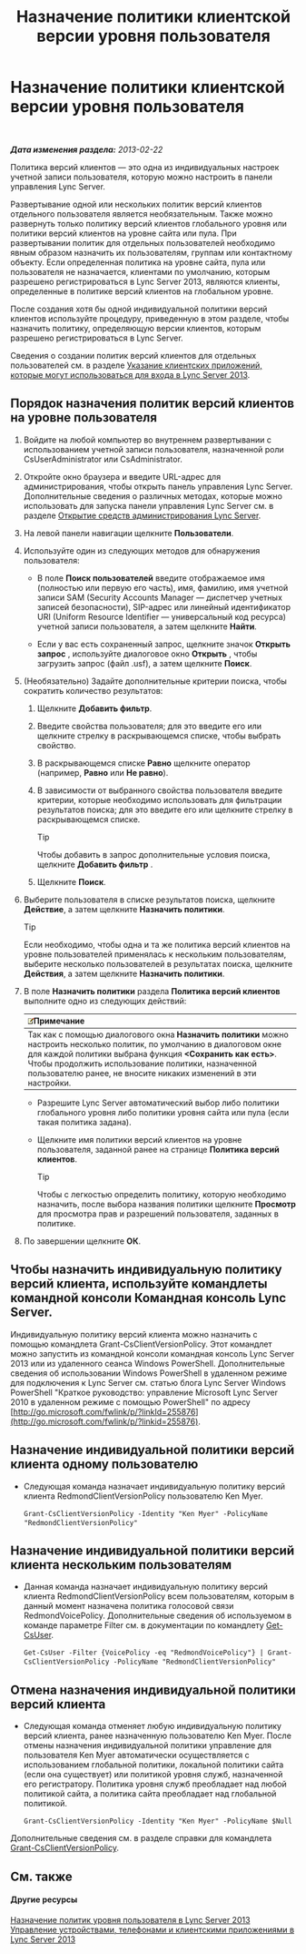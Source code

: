 ﻿---
title: Назначение политики клиентской версии уровня пользователя
TOCTitle: Назначение политики клиентской версии уровня пользователя
ms:assetid: f7e8ba2f-62dc-4e7d-8b63-682986f10240
ms:mtpsurl: https://technet.microsoft.com/ru-ru/library/Gg182607(v=OCS.15)
ms:contentKeyID: 49311707
ms.date: 05/19/2016
mtps_version: v=OCS.15
ms.translationtype: HT
---

# Назначение политики клиентской версии уровня пользователя

 

_**Дата изменения раздела:** 2013-02-22_

Политика версий клиентов — это одна из индивидуальных настроек учетной записи пользователя, которую можно настроить в панели управления Lync Server.

Развертывание одной или нескольких политик версий клиентов отдельного пользователя является необязательным. Также можно развернуть только политику версий клиентов глобального уровня или политики версий клиентов на уровне сайта или пула. При развертывании политик для отдельных пользователей необходимо явным образом назначить их пользователям, группам или контактному объекту. Если определенная политика на уровне сайта, пула или пользователя не назначается, клиентами по умолчанию, которым разрешено регистрироваться в Lync Server 2013, являются клиенты, определенные в политике версий клиентов на глобальном уровне.

После создания хотя бы одной индивидуальной политики версий клиентов используйте процедуру, приведенную в этом разделе, чтобы назначить политику, определяющую версии клиентов, которым разрешено регистрироваться в Lync Server.

Сведения о создании политик версий клиентов для отдельных пользователей см. в разделе [Указание клиентских приложений, которые могут использоваться для входа в Lync Server 2013](lync-server-2013-specifying-the-client-applications-that-can-be-used-to-log-on-to-lync-server-2013.md).

## Порядок назначения политик версий клиентов на уровне пользователя

1.  Войдите на любой компьютер во внутреннем развертывании с использованием учетной записи пользователя, назначенной роли CsUserAdministrator или CsAdministrator.

2.  Откройте окно браузера и введите URL-адрес для администрирования, чтобы открыть панель управления Lync Server. Дополнительные сведения о различных методах, которые можно использовать для запуска панели управления Lync Server см. в разделе [Открытие средств администрирования Lync Server](lync-server-2013-open-lync-server-administrative-tools.md).

3.  На левой панели навигации щелкните **Пользователи**.

4.  Используйте один из следующих методов для обнаружения пользователя:
    
      - В поле **Поиск пользователей** введите отображаемое имя (полностью или первую его часть), имя, фамилию, имя учетной записи SAM (Security Accounts Manager — диспетчер учетных записей безопасности), SIP-адрес или линейный идентификатор URI (Uniform Resource Identifier — универсальный код ресурса) учетной записи пользователя, а затем щелкните **Найти**.
    
      - Если у вас есть сохраненный запрос, щелкните значок **Открыть запрос** , используйте диалоговое окно **Открыть** , чтобы загрузить запрос (файл .usf), а затем щелкните **Поиск**.

5.  (Необязательно) Задайте дополнительные критерии поиска, чтобы сократить количество результатов:
    
    1.  Щелкните **Добавить фильтр**.
    
    2.  Введите свойства пользователя; для это введите его или щелкните стрелку в раскрывающемся списке, чтобы выбрать свойство.
    
    3.  В раскрывающемся списке **Равно** щелкните оператор (например, **Равно** или **Не равно**).
    
    4.  В зависимости от выбранного свойства пользователя введите критерии, которые необходимо использовать для фильтрации результатов поиска; для это введите его или щелкните стрелку в раскрывающемся списке.
        

        > [!TIP]
        > Чтобы добавить в запрос дополнительные условия поиска, щелкните <STRONG>Добавить фильтр</STRONG> .

    
    5.  Щелкните **Поиск**.

6.  Выберите пользователя в списке результатов поиска, щелкните **Действие**, а затем щелкните **Назначить политики**.
    

    > [!TIP]
    > Если необходимо, чтобы одна и та же политика версий клиентов на уровне пользователей применялась к нескольким пользователям, выберите несколько пользователей в результатах поиска, щелкните <STRONG>Действия</STRONG>, а затем щелкните <STRONG>Назначить политики</STRONG>.



7.  В поле **Назначить политики** раздела **Политика версий клиентов** выполните одно из следующих действий:
    
    <table>
    <thead>
    <tr class="header">
    <th><img src="images/Gg398412.note(OCS.15).gif" title="note" alt="note" />Примечание</th>
    </tr>
    </thead>
    <tbody>
    <tr class="odd">
    <td>Так как с помощью диалогового окна <strong>Назначить политики</strong> можно настроить несколько политик, по умолчанию в диалоговом окне для каждой политики выбрана функция <strong>&lt;Сохранить как есть&gt;</strong>. Чтобы продолжить использование политики, назначенной пользователю ранее, не вносите никаких изменений в эти настройки.</td>
    </tr>
    </tbody>
    </table>
    
      - Разрешите Lync Server автоматический выбор либо политики глобального уровня либо политики уровня сайта или пула (если такая политика задана).
    
      - Щелкните имя политики версий клиентов на уровне пользователя, заданной ранее на странице **Политика версий клиентов**.
        

        > [!TIP]
        > Чтобы с легкостью определить политику, которую необходимо назначить, после выбора названия политики щелкните <STRONG>Просмотр</STRONG> для просмотра прав и разрешений пользователя, заданных в политике.



8.  По завершении щелкните **ОК**.

## Чтобы назначить индивидуальную политику версий клиента, используйте командлеты командной консоли Командная консоль Lync Server.

Индивидуальную политику версий клиента можно назначить с помощью командлета Grant-CsClientVersionPolicy. Этот командлет можно запустить из командной консоли командная консоль Lync Server 2013 или из удаленного сеанса Windows PowerShell. Дополнительные сведения об использовании Windows PowerShell в удаленном режиме для подключения к Lync Server см. статью блога Lync Server Windows PowerShell "Краткое руководство: управление Microsoft Lync Server 2010 в удаленном режиме с помощью PowerShell" по адресу [http://go.microsoft.com/fwlink/p/?linkId=255876](http://go.microsoft.com/fwlink/p/?linkid=255876).

## Назначение индивидуальной политики версий клиента одному пользователю

  - Следующая команда назначает индивидуальную политику версий клиента RedmondClientVersionPolicy пользователю Ken Myer.
    
        Grant-CsClientVersionPolicy -Identity "Ken Myer" -PolicyName "RedmondClientVersionPolicy"

## Назначение индивидуальной политики версий клиента нескольким пользователям

  - Данная команда назначает индивидуальную политику версий клиента RedmondClientVersionPolicy всем пользователям, которым в данный момент назначена политика голосовой связи RedmondVoicePolicy. Дополнительные сведения об используемом в команде параметре Filter см. в документации по командлету [Get-CsUser](get-csuser.md).
    
        Get-CsUser -Filter {VoicePolicy -eq "RedmondVoicePolicy"} | Grant-CsClientVersionPolicy -PolicyName "RedmondClientVersionPolicy"

## Отмена назначения индивидуальной политики версий клиента

  - Следующая команда отменяет любую индивидуальную политику версий клиента, ранее назначенную пользователю Ken Myer. После отмены назначения индивидуальной политики управление для пользователя Ken Myer автоматически осуществляется с использованием глобальной политики, локальной политики сайта (если она существует) или политикой уровня служб, назначенной его регистратору. Политика уровня служб преобладает над любой политикой сайта, а политика сайта преобладает над глобальной политикой.
    
        Grant-CsClientVersionPolicy -Identity "Ken Myer" -PolicyName $Null

Дополнительные сведения см. в разделе справки для командлета [Grant-CsClientVersionPolicy](grant-csclientversionpolicy.md).

## См. также

#### Другие ресурсы

[Назначение политик уровня пользователя в Lync Server 2013](lync-server-2013-assigning-per-user-policies.md)  
[Управление устройствами, телефонами и клиентскими приложениями в Lync Server 2013](lync-server-2013-managing-devices-phones-and-client-applications.md)

